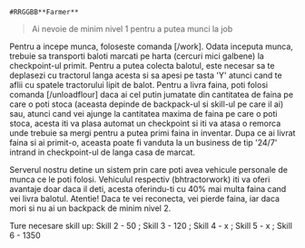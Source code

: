 `#RRGGBB**Farmer**`
> Ai nevoie de minim nivel 1 pentru a putea munci la job


Pentru a incepe munca, foloseste comanda [/work].
Odata inceputa munca, trebuie sa transporti baloti marcati pe harta (cercuri mici galbene) la checkpoint-ul primit.
Pentru a putea colecta balotul, este necesar sa te deplasezi cu tractorul langa acesta si sa apesi pe tasta 'Y' atunci cand te aflii cu spatele tractorului lipit de balot.
Pentru a livra faina, poti folosi comanda [/unloadflour] daca ai cel putin jumatate din cantitatea de faina pe care o poti stoca (aceasta depinde de backpack-ul si skill-ul pe care il ai) sau, atunci cand vei 
ajunge la cantitatea maxima de faina pe care o poti stoca, acesta iti va plasa automat un checkpoint si iti va atasa o remorca unde trebuie sa mergi pentru a putea primi faina in inventar.
Dupa ce ai livrat faina si ai primit-o, aceasta poate fi vanduta la un business de tip '24/7' intrand in checkpoint-ul de langa casa de marcat.

Serverul nostru detine un sistem prin care poti avea vehicule personale de munca ce le poti folosi.
Vehiculul respectiv (bhtractorwork) iti va oferi avantaje doar daca il deti, acesta oferindu-ti cu 40% mai multa faina cand vei livra balotul.
Atentie! Daca te vei reconecta, vei pierde faina, iar daca mori si nu ai un backpack de minim nivel 2.


Ture necesare skill up: Skill 2 - 50 ; Skill 3 - 120 ; Skill 4 - x ; Skill 5 - x ; Skill 6 - 1350


